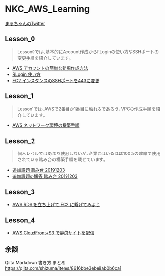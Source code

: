 # NKC_AWS_Learning

[まるちゃんのTwitter](https://twitter.com/M_Maru76)

## Lesson_0

> Lesson0では､基本的にAccount作成からRLoginの使い方やSSHポートの変更手順を紹介しています｡

- [AWS アカウントの簡単な新規作成方法](Lesson_0/AWS_AccountCreate.md)
- [RLogin 使い方](Lesson_0/RLogin_HowToUse.md)
- [EC2 インスタンスのSSHポートを443に変更](Lesson_0/AWS_EC2_SSH443.md)

## Lesson_1

> Lesson1では､AWSで2番目か1番目に触れるであろう､VPCの作成手順を紹介しています｡

- [AWS ネットワーク環境の構築手順](Lesson_1/AWS_VPC_Create.md)

## Lesson_2

> 個人レベルではあまり使用しないが､企業にはいるほぼ100%の確率で使用されている踏み台の構築手順を載せています｡

- [追加課題 踏み台 20191203](Lesson_2/AWS_Springboard.md)
- [追加課題の解答 踏み台 20191203](Lesson_2/AWS_SpringboardAnswer.md)

## Lesson_3

- [AWS RDS を立ち上げて EC2 に繋げてみよう](Lesson_3/AWS_RDS_EC2_Connection.md)

## Lesson_4

- [AWS CloudFront+S3 で静的サイトを配信](Lesson_4/AWS_CloudFront_S3_Delivery.md)

## 余談
Qiita Markdown 書き方 まとめ
https://qiita.com/shizuma/items/8616bbe3ebe8ab0b6ca1


